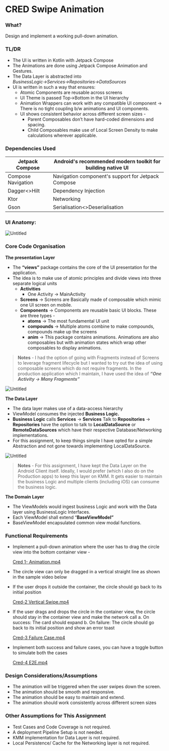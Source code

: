 # CRED Swipe Animation

### What?

Design and implement a working pull-down animation.

### TL/DR

- The UI is written in Kotlin with Jetpack Compose
- The Animations are done using Jetpack Compose Animation and Gestures.
- The Data Layer is abstracted into *BusinessLogic→Services→Repositories→DataSources*
- UI is written in such a way that ensures:
    - Atomic Components are reusable across screens
    - UI Theme is passed Top→Bottom in the UI hierarchy
    - Animation Wrappers can work with any compatible UI component → There is no tight coupling b/w animations and UI components.
    - UI shows consistent behavior across different screen sizes -
        - Parent Composables don’t have hard-coded dimensions and spacing.
        - Child Composables make use of Local Screen Density to make calculations wherever applicable.

### Dependencies Used

| Jetpack Compose | Android's recommended modern toolkit for building native UI |
| --- | --- |
| Compose Navigation | Navigation component's support for Jetpack Compose |
| Dagger<>Hilt | Dependency Injection |
|  Ktor | Networking |
|  Gson | Serialisation<>Deserialisation  |

### UI Anatomy:

![Untitled](CRED%20Mobile%20Harsh%20Joshi%20d4b3d82beb324373b232553a5b4704f6/Untitled.png)

### Core Code Organisation

**The presentation Layer**

- The **“views”** package contains the core of the UI presentation for the application.
- The idea is to make use of atomic principles and divide views into three separate logical units
    - **Activities**
        - One Activity → MainActivity
    - **Screens** → Screens are Basically made of composable which mimic one UI screen on mobile.
    - **Components** → Components are reusable basic UI blocks. These are three types -
        - **atoms** → The most fundamental UI unit
        - **compounds** → Multiple atoms combine to make compounds, compounds make up the screens
        - **anim** → This package contains animations. Animations are also composables but with animation states which wrap other composables to display animations.

> **Notes** - I had the option of going with Fragments instead of Screens to leverage fragment lifecycle but I wanted to try out the idea of using composable screens which do not require fragments. 
In the production application which I maintain, I have used the idea of ***“One Activity → Many Fragments”***
> 

![Untitled](CRED%20Mobile%20Harsh%20Joshi%20d4b3d82beb324373b232553a5b4704f6/Untitled%201.png)

**The Data Layer**

- The data layer makes use of a data-access hierarchy
- ViewModel consumes the injected **Business Logic.**
- **Business Logic** calls **Services** → **Services** Talk to **Repositories** → **Repositories** have the option to talk to **LocalDataSource** or **RemoteDataSources** which have their respective Database/Networking implementations.
- For this assignment, to keep things simple I have opted for a simple Abstraction and not gone towards implementing LocalDataSource.

![Untitled](CRED%20Mobile%20Harsh%20Joshi%20d4b3d82beb324373b232553a5b4704f6/Untitled%202.png)

> **Notes** - For this assignment, I have kept the Data Layer on the Android Client itself. Ideally, I would prefer (which I also do on the Production apps) to keep this layer on KMM. It gets easier to maintain the business Logic and multiple clients (including iOS) can consume the business logic.
> 

**The Domain Layer**

- The ViewModels would ingest business Logic and work with the Data layer using BusinessLogic Interfaces.
- Each ViewModel shall extend “**BaseViewModel”**
- BaseViewModel encapsulated common view modal functions.

### Functional Requirements

- Implement a pull-down animation where the user has to drag the circle view into the
bottom container view -
    
    [Cred 1- Animation.mp4](CRED%20Mobile%20Harsh%20Joshi%20d4b3d82beb324373b232553a5b4704f6/Cred_1-_Animation.mp4)
    

- The circle view can only be dragged in a vertical straight line as shown in the sample
video below
- If the user drops it outside the container, the circle should go back to its initial position
    
    [Cred-2 Vertical Swipe.mp4](CRED%20Mobile%20Harsh%20Joshi%20d4b3d82beb324373b232553a5b4704f6/Cred-2_Vertical_Swipe.mp4)
    

- If the user drags and drops the circle in the container view, the circle should stay in
the container view and make the network call
a. On success: The card should expand 
b. On failure: The circle should go back to its initial position and show an error toast
    
    [Cred-3 Failure Case.mp4](CRED%20Mobile%20Harsh%20Joshi%20d4b3d82beb324373b232553a5b4704f6/Cred-3_Failure_Case.mp4)
    

- Implement both success and failure cases, you can have a toggle button to simulate both
the cases
    
    [Cred-4 E2E.mp4](CRED%20Mobile%20Harsh%20Joshi%20d4b3d82beb324373b232553a5b4704f6/Cred-4_E2E.mp4)
    

### Design Considerations/Assumptions

- The animation will be triggered when the user swipes down the screen.
- The animation should be smooth and responsive.
- The animation should be easy to maintain and extend.
- The animation should work consistently across different screen sizes

### Other Assumptions for This Assignment

- Test Cases and Code Coverage is not required.
- A deployment Pipeline Setup is not needed.
- KMM implementation for Data Layer is not required.
- Local Persistence/ Cache for the Networking layer is not required.

